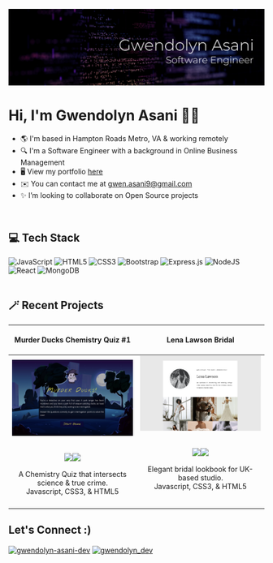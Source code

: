![](https://github.com/gwendolyn954/gwendolyn954/blob/main/Linkedin%20Banner.png)

# Hi, I'm Gwendolyn Asani 👋🏾 

- 🌎 I'm based in Hampton Roads Metro, VA & working remotely
- 🔍 I'm a Software Engineer with a background in Online Business Management
- 🖥 View my portfolio [here](https://www.gwendolynasani.me/)
- ✉️ You can contact me at gwen.asani9@gmail.com
- ✨ I’m looking to collaborate on Open Source projects
<br>


## 💻 Tech Stack

![JavaScript](https://img.shields.io/badge/javascript-%23323330.svg?style=for-the-badge&logo=javascript&logoColor=%23F7DF1E) ![HTML5](https://img.shields.io/badge/html5-%23E34F26.svg?style=for-the-badge&logo=html5&logoColor=white) ![CSS3](https://img.shields.io/badge/css3-%231572B6.svg?style=for-the-badge&logo=css3&logoColor=white) ![Bootstrap](https://img.shields.io/badge/bootstrap-%23563D7C.svg?style=for-the-badge&logo=bootstrap&logoColor=white) ![Express.js](https://img.shields.io/badge/express.js-%23404d59.svg?style=for-the-badge&logo=express&logoColor=%2361DAFB) ![NodeJS](https://img.shields.io/badge/node.js-6DA55F?style=for-the-badge&logo=node.js&logoColor=white) ![React](https://img.shields.io/badge/react-%2320232a.svg?style=for-the-badge&logo=react&logoColor=%2361DAFB) ![MongoDB](https://img.shields.io/badge/MongoDB-%234ea94b.svg?style=for-the-badge&logo=mongodb&logoColor=white)
<br><br>

<h2 align="left"> 🪄 Recent Projects </h2>

| <br>Murder Ducks Chemistry Quiz #1<br><br>|<br> Lena Lawson Bridal<br><br>|
|----------|----------|
| ![First Image](https://github.com/gwendolyn954/murder-ducks-1/blob/main/assets/images/MurderDucks-SS.png?h=950&w=1260)<br><br> <p align="center"><a href="https://github.com/gwendolyn954/murder-ducks-1" target="_blank"><img src="https://img.shields.io/badge/Repo-purple?style=for-the-badge&logo=github"/><a href="https://murderducks.netlify.app//" target="_blank"><img src="https://img.shields.io/badge/-website-green?style=for-the-badge&color=000000"/></a></p> <p align="center">A Chemistry Quiz that intersects science & true crime.<br> Javascript, CSS3, & HTML5</p>| ![Second Image](https://github.com/gwendolyn954/lawson-bridal/blob/main/assets/images/LL-main.png?h=750&w=1260)<br><br> <p align="center"><a href="https://github.com/gwendolyn954/lawson-bridal" target="_blank"><img src="https://img.shields.io/badge/Repo-purple?style=for-the-badge&logo=github"/><a href="https://lenalawson.netlify.app/" target="_blank"><img src="https://img.shields.io/badge/-website-green?style=for-the-badge&color=000000"/></a></p><p align="center">Elegant bridal lookbook for UK-based studio.<br> Javascript, CSS3, & HTML5</p><br> |

 
<h2 align="left">Let's Connect :)</h3>
<p align="left">
<a href="https://www.linkedin.com/in/gwendolyndev/" target="blank"><img align="center" src="https://raw.githubusercontent.com/rahuldkjain/github-profile-readme-generator/master/src/images/icons/Social/linked-in-alt.svg" alt="gwendolyn-asani-dev" height="30" width="40" /></a>
<a href="https://twitter.com/gwendolyn_dev" target="blank"><img align="center" src="https://raw.githubusercontent.com/rahuldkjain/github-profile-readme-generator/master/src/images/icons/Social/twitter.svg" alt="gwendolyn_dev" height="30" width="40" /></a>
</p>


<!-- Proudly created with GPRM ( https://gprm.itsvg.in ) -->
